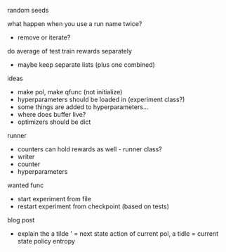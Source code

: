 random seeds

what happen when you use a run name twice?
- remove or iterate?

do average of test train rewards separately
- maybe keep separate lists (plus one combined)

ideas
- make pol, make qfunc (not initialize)
- hyperparameters should be loaded in (experiment class?)
- some things are added to hyperparameters...
- where does buffer live?
- optimizers should be dict

runner
- counters can hold rewards as well - runner class?
- writer
- counter
- hyperparameters

wanted func
- start experiment from file
- restart experiment from checkpoint (based on tests)

blog post

- explain the a tilde ' = next state action of current pol, a tidle = current state
policy entropy
